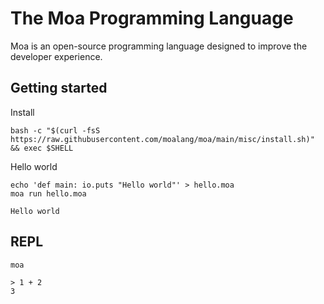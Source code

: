 # The Moa Programming Language
Moa is an open-source programming language designed to improve the developer experience.



## Getting started

Install
```
bash -c "$(curl -fsS https://raw.githubusercontent.com/moalang/moa/main/misc/install.sh)" && exec $SHELL
```

Hello world
```
echo 'def main: io.puts "Hello world"' > hello.moa
moa run hello.moa
```

```
Hello world
```


## REPL
```
moa
```

```
> 1 + 2
3
```
